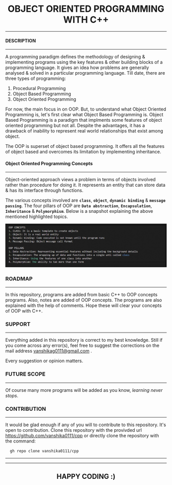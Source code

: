# <center> **OBJECT ORIENTED PROGRAMMING WITH C++** </center>
---
#### **DESCRIPTION**
---

A programming paradigm defines the methodology of designing & implementing programs using the key features & other building blocks of a programming language.
It gives an idea how problems are generally analysed & solved in a particular programming language.
Till date, there are three types of programming:
  1. Procedural Programming
  2. Object Based Programming
  3. Object Oriented Programming
  
For now, the main focus in on OOP. But, to understand what Object Oriented Programming is, let's first clear what Object Based Programming is.
Object Based Programming is a paradigm that implments some features of object oriented programming but not all.
Despite the advantages, it has a drawback of inability to represent real world relationships that exist among object.

The OOP is superset of object based programming.
It offers all the features of object based and overcomes its limitation by implementing inheritance.

#### **Object Oriented Programming Concepts**
---
Object-oriented approach views a problem in terms of objects involved rather than procedure for doing it.
It represents an entity that can store data & has its interface through functions.

The various concepts involved are **`class`**, **`object`**, **`dynamic binding`** & **`message passing`**.
The four pillars of OOP are **`Data abstraction`**, **`Encapsulation`**, **`Inheritance`** & **`Polymorphism`**.
Below is a snapshot explaining the above mentioned highlighted topics.

![Alt Text](https://github.com/vanshika0111/cpp/blob/master/ReadMe%20essentials/photo.jpg)

### **ROADMAP**
---
In this repository, programs are added from basic C++ to OOP concepts programs. Also, notes are added of OOP concepts.
The programs are also explained with the help of comments. Hope these will clear your concepts of OOP with C++.

### **SUPPORT**
---

Everything added in this repository is correct to my best knowledge.
Still if you come across any error(s), feel free to suggest the corrections on the mail address vanshikag0111@gmail.com .

Every suggestion or opinion matters.

### **FUTURE SCOPE**
---

Of course many more programs will be added as you know, *learning never stops*.

### **CONTRIBUTION**
---

It would be glad enough if any of you will to contribute to this repository.
It's open to contribution. 
Clone this repository with the provivded url https://github.com/vanshika0111/cpp
or directly clone the repository with the command: 

```bash
  gh repo clone vanshika0111/cpp
```
---
---
## <center> **HAPPY CODING :)** </center>


